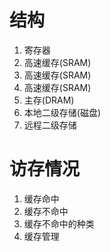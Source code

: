 # 结构

1. 寄存器
2. 高速缓存(SRAM)
3. 高速缓存(SRAM)
4. 高速缓存(SRAM)
5. 主存(DRAM)
6. 本地二级存储(磁盘)
7. 远程二级存储

# 访存情况

1. 缓存命中
2. 缓存不命中
3. 缓存不命中的种类
4. 缓存管理